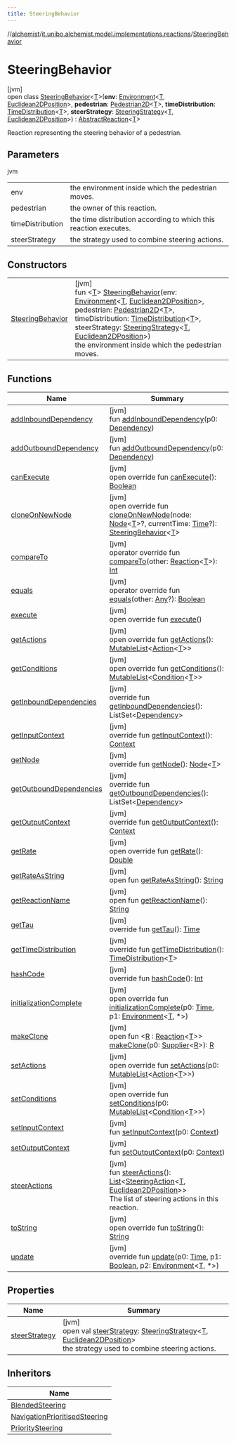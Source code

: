 ```yaml
---
title: SteeringBehavior
---
```

//[alchemist](../../../index.html)/[it.unibo.alchemist.model.implementations.reactions](../index.html)/[SteeringBehavior](index.html)



# SteeringBehavior



[jvm]\
open class [SteeringBehavior](index.html)<[T](index.html)>(**env**: [Environment](../../it.unibo.alchemist.model.interfaces/-environment/index.html)<[T](index.html), [Euclidean2DPosition](../../it.unibo.alchemist.model.implementations.positions/-euclidean2-d-position/index.html)>, **pedestrian**: [Pedestrian2D](../../it.unibo.alchemist.model.interfaces/-pedestrian2-d/index.html)<[T](index.html)>, **timeDistribution**: [TimeDistribution](../../it.unibo.alchemist.model.interfaces/-time-distribution/index.html)<[T](index.html)>, **steerStrategy**: [SteeringStrategy](../../it.unibo.alchemist.model.interfaces/-steering-strategy/index.html)<[T](index.html), [Euclidean2DPosition](../../it.unibo.alchemist.model.implementations.positions/-euclidean2-d-position/index.html)>) : [AbstractReaction](../-abstract-reaction/index.html)<[T](index.html)> 

Reaction representing the steering behavior of a pedestrian.



## Parameters


jvm

| | |
|---|---|
| env | the environment inside which the pedestrian moves. |
| pedestrian | the owner of this reaction. |
| timeDistribution | the time distribution according to which this reaction executes. |
| steerStrategy | the strategy used to combine steering actions. |



## Constructors


| | |
|---|---|
| [SteeringBehavior](-steering-behavior.html) | [jvm]<br>fun <[T](index.html)> [SteeringBehavior](-steering-behavior.html)(env: [Environment](../../it.unibo.alchemist.model.interfaces/-environment/index.html)<[T](index.html), [Euclidean2DPosition](../../it.unibo.alchemist.model.implementations.positions/-euclidean2-d-position/index.html)>, pedestrian: [Pedestrian2D](../../it.unibo.alchemist.model.interfaces/-pedestrian2-d/index.html)<[T](index.html)>, timeDistribution: [TimeDistribution](../../it.unibo.alchemist.model.interfaces/-time-distribution/index.html)<[T](index.html)>, steerStrategy: [SteeringStrategy](../../it.unibo.alchemist.model.interfaces/-steering-strategy/index.html)<[T](index.html), [Euclidean2DPosition](../../it.unibo.alchemist.model.implementations.positions/-euclidean2-d-position/index.html)>)<br>    the environment inside which the pedestrian moves. |


## Functions


| Name | Summary |
|---|---|
| [addInboundDependency](../-navigation-prioritised-steering-with-physics/index.html#-1772000845%2FFunctions%2F-134779887) | [jvm]<br>fun [addInboundDependency](../-navigation-prioritised-steering-with-physics/index.html#-1772000845%2FFunctions%2F-134779887)(p0: [Dependency](../../it.unibo.alchemist.model.interfaces/-dependency/index.html)) |
| [addOutboundDependency](../-navigation-prioritised-steering-with-physics/index.html#-2022076396%2FFunctions%2F-134779887) | [jvm]<br>fun [addOutboundDependency](../-navigation-prioritised-steering-with-physics/index.html#-2022076396%2FFunctions%2F-134779887)(p0: [Dependency](../../it.unibo.alchemist.model.interfaces/-dependency/index.html)) |
| [canExecute](../-abstract-reaction/can-execute.html) | [jvm]<br>open override fun [canExecute](../-abstract-reaction/can-execute.html)(): [Boolean](https://kotlinlang.org/api/latest/jvm/stdlib/kotlin/-boolean/index.html) |
| [cloneOnNewNode](clone-on-new-node.html) | [jvm]<br>open override fun [cloneOnNewNode](clone-on-new-node.html)(node: [Node](../../it.unibo.alchemist.model.interfaces/-node/index.html)<[T](index.html)>?, currentTime: [Time](../../it.unibo.alchemist.model.interfaces/-time/index.html)?): [SteeringBehavior](index.html)<[T](index.html)> |
| [compareTo](../-navigation-prioritised-steering-with-physics/index.html#588180668%2FFunctions%2F-134779887) | [jvm]<br>operator override fun [compareTo](../-navigation-prioritised-steering-with-physics/index.html#588180668%2FFunctions%2F-134779887)(other: [Reaction](../../it.unibo.alchemist.model.interfaces/-reaction/index.html)<[T](index.html)>): [Int](https://kotlinlang.org/api/latest/jvm/stdlib/kotlin/-int/index.html) |
| [equals](../-navigation-prioritised-steering-with-physics/index.html#-267299839%2FFunctions%2F-134779887) | [jvm]<br>operator override fun [equals](../-navigation-prioritised-steering-with-physics/index.html#-267299839%2FFunctions%2F-134779887)(other: [Any](https://kotlinlang.org/api/latest/jvm/stdlib/kotlin/-any/index.html)?): [Boolean](https://kotlinlang.org/api/latest/jvm/stdlib/kotlin/-boolean/index.html) |
| [execute](execute.html) | [jvm]<br>open override fun [execute](execute.html)() |
| [getActions](../-navigation-prioritised-steering-with-physics/index.html#13515737%2FFunctions%2F-134779887) | [jvm]<br>open override fun [getActions](../-navigation-prioritised-steering-with-physics/index.html#13515737%2FFunctions%2F-134779887)(): [MutableList](https://kotlinlang.org/api/latest/jvm/stdlib/kotlin.collections/-mutable-list/index.html)<[Action](../../it.unibo.alchemist.model.interfaces/-action/index.html)<[T](index.html)>> |
| [getConditions](../-navigation-prioritised-steering-with-physics/index.html#-184159508%2FFunctions%2F-134779887) | [jvm]<br>open override fun [getConditions](../-navigation-prioritised-steering-with-physics/index.html#-184159508%2FFunctions%2F-134779887)(): [MutableList](https://kotlinlang.org/api/latest/jvm/stdlib/kotlin.collections/-mutable-list/index.html)<[Condition](../../it.unibo.alchemist.model.interfaces/-condition/index.html)<[T](index.html)>> |
| [getInboundDependencies](../-abstract-reaction/get-inbound-dependencies.html) | [jvm]<br>override fun [getInboundDependencies](../-abstract-reaction/get-inbound-dependencies.html)(): ListSet<[Dependency](../../it.unibo.alchemist.model.interfaces/-dependency/index.html)> |
| [getInputContext](../-abstract-reaction/get-input-context.html) | [jvm]<br>override fun [getInputContext](../-abstract-reaction/get-input-context.html)(): [Context](../../it.unibo.alchemist.model.interfaces/-context/index.html) |
| [getNode](../-navigation-prioritised-steering-with-physics/index.html#-1244046302%2FFunctions%2F-134779887) | [jvm]<br>override fun [getNode](../-navigation-prioritised-steering-with-physics/index.html#-1244046302%2FFunctions%2F-134779887)(): [Node](../../it.unibo.alchemist.model.interfaces/-node/index.html)<[T](index.html)> |
| [getOutboundDependencies](../-abstract-reaction/get-outbound-dependencies.html) | [jvm]<br>override fun [getOutboundDependencies](../-abstract-reaction/get-outbound-dependencies.html)(): ListSet<[Dependency](../../it.unibo.alchemist.model.interfaces/-dependency/index.html)> |
| [getOutputContext](../-abstract-reaction/get-output-context.html) | [jvm]<br>override fun [getOutputContext](../-abstract-reaction/get-output-context.html)(): [Context](../../it.unibo.alchemist.model.interfaces/-context/index.html) |
| [getRate](get-rate.html) | [jvm]<br>open override fun [getRate](get-rate.html)(): [Double](https://kotlinlang.org/api/latest/jvm/stdlib/kotlin/-double/index.html) |
| [getRateAsString](../-navigation-prioritised-steering-with-physics/index.html#-166271391%2FFunctions%2F-134779887) | [jvm]<br>open fun [getRateAsString](../-navigation-prioritised-steering-with-physics/index.html#-166271391%2FFunctions%2F-134779887)(): [String](https://kotlinlang.org/api/latest/jvm/stdlib/kotlin/-string/index.html) |
| [getReactionName](../-navigation-prioritised-steering-with-physics/index.html#494389008%2FFunctions%2F-134779887) | [jvm]<br>open fun [getReactionName](../-navigation-prioritised-steering-with-physics/index.html#494389008%2FFunctions%2F-134779887)(): [String](https://kotlinlang.org/api/latest/jvm/stdlib/kotlin/-string/index.html) |
| [getTau](../-abstract-reaction/get-tau.html) | [jvm]<br>override fun [getTau](../-abstract-reaction/get-tau.html)(): [Time](../../it.unibo.alchemist.model.interfaces/-time/index.html) |
| [getTimeDistribution](../-navigation-prioritised-steering-with-physics/index.html#2053953683%2FFunctions%2F-134779887) | [jvm]<br>override fun [getTimeDistribution](../-navigation-prioritised-steering-with-physics/index.html#2053953683%2FFunctions%2F-134779887)(): [TimeDistribution](../../it.unibo.alchemist.model.interfaces/-time-distribution/index.html)<[T](index.html)> |
| [hashCode](../-abstract-reaction/hash-code.html) | [jvm]<br>override fun [hashCode](../-abstract-reaction/hash-code.html)(): [Int](https://kotlinlang.org/api/latest/jvm/stdlib/kotlin/-int/index.html) |
| [initializationComplete](../-navigation-prioritised-steering-with-physics/index.html#496764034%2FFunctions%2F-134779887) | [jvm]<br>open override fun [initializationComplete](../-navigation-prioritised-steering-with-physics/index.html#496764034%2FFunctions%2F-134779887)(p0: [Time](../../it.unibo.alchemist.model.interfaces/-time/index.html), p1: [Environment](../../it.unibo.alchemist.model.interfaces/-environment/index.html)<[T](index.html), *>) |
| [makeClone](../-navigation-prioritised-steering-with-physics/index.html#1151787077%2FFunctions%2F-134779887) | [jvm]<br>open fun <[R](../-navigation-prioritised-steering-with-physics/index.html#1151787077%2FFunctions%2F-134779887) : [Reaction](../../it.unibo.alchemist.model.interfaces/-reaction/index.html)<[T](index.html)>> [makeClone](../-navigation-prioritised-steering-with-physics/index.html#1151787077%2FFunctions%2F-134779887)(p0: [Supplier](https://docs.oracle.com/javase/8/docs/api/java/util/function/Supplier.html)<[R](../-navigation-prioritised-steering-with-physics/index.html#1151787077%2FFunctions%2F-134779887)>): [R](../-navigation-prioritised-steering-with-physics/index.html#1151787077%2FFunctions%2F-134779887) |
| [setActions](../-navigation-prioritised-steering-with-physics/index.html#1557798850%2FFunctions%2F-134779887) | [jvm]<br>open override fun [setActions](../-navigation-prioritised-steering-with-physics/index.html#1557798850%2FFunctions%2F-134779887)(p0: [MutableList](https://kotlinlang.org/api/latest/jvm/stdlib/kotlin.collections/-mutable-list/index.html)<[Action](../../it.unibo.alchemist.model.interfaces/-action/index.html)<[T](index.html)>>) |
| [setConditions](../-navigation-prioritised-steering-with-physics/index.html#-1302498472%2FFunctions%2F-134779887) | [jvm]<br>open override fun [setConditions](../-navigation-prioritised-steering-with-physics/index.html#-1302498472%2FFunctions%2F-134779887)(p0: [MutableList](https://kotlinlang.org/api/latest/jvm/stdlib/kotlin.collections/-mutable-list/index.html)<[Condition](../../it.unibo.alchemist.model.interfaces/-condition/index.html)<[T](index.html)>>) |
| [setInputContext](../-navigation-prioritised-steering-with-physics/index.html#-1096973185%2FFunctions%2F-134779887) | [jvm]<br>fun [setInputContext](../-navigation-prioritised-steering-with-physics/index.html#-1096973185%2FFunctions%2F-134779887)(p0: [Context](../../it.unibo.alchemist.model.interfaces/-context/index.html)) |
| [setOutputContext](../-navigation-prioritised-steering-with-physics/index.html#-1034313602%2FFunctions%2F-134779887) | [jvm]<br>fun [setOutputContext](../-navigation-prioritised-steering-with-physics/index.html#-1034313602%2FFunctions%2F-134779887)(p0: [Context](../../it.unibo.alchemist.model.interfaces/-context/index.html)) |
| [steerActions](steer-actions.html) | [jvm]<br>fun [steerActions](steer-actions.html)(): [List](https://kotlinlang.org/api/latest/jvm/stdlib/kotlin.collections/-list/index.html)<[SteeringAction](../../it.unibo.alchemist.model.interfaces/-steering-action/index.html)<[T](index.html), [Euclidean2DPosition](../../it.unibo.alchemist.model.implementations.positions/-euclidean2-d-position/index.html)>><br>The list of steering actions in this reaction. |
| [toString](../-abstract-reaction/to-string.html) | [jvm]<br>open override fun [toString](../-abstract-reaction/to-string.html)(): [String](https://kotlinlang.org/api/latest/jvm/stdlib/kotlin/-string/index.html) |
| [update](../-navigation-prioritised-steering-with-physics/index.html#-1541973436%2FFunctions%2F-134779887) | [jvm]<br>override fun [update](../-navigation-prioritised-steering-with-physics/index.html#-1541973436%2FFunctions%2F-134779887)(p0: [Time](../../it.unibo.alchemist.model.interfaces/-time/index.html), p1: [Boolean](https://kotlinlang.org/api/latest/jvm/stdlib/kotlin/-boolean/index.html), p2: [Environment](../../it.unibo.alchemist.model.interfaces/-environment/index.html)<[T](index.html), *>) |


## Properties


| Name | Summary |
|---|---|
| [steerStrategy](steer-strategy.html) | [jvm]<br>open val [steerStrategy](steer-strategy.html): [SteeringStrategy](../../it.unibo.alchemist.model.interfaces/-steering-strategy/index.html)<[T](index.html), [Euclidean2DPosition](../../it.unibo.alchemist.model.implementations.positions/-euclidean2-d-position/index.html)><br>    the strategy used to combine steering actions. |


## Inheritors


| Name |
|---|
| [BlendedSteering](../-blended-steering/index.html) |
| [NavigationPrioritisedSteering](../-navigation-prioritised-steering/index.html) |
| [PrioritySteering](../-priority-steering/index.html) |


